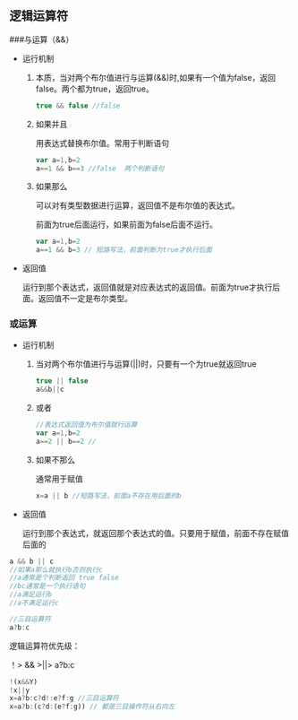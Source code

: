 ## 逻辑运算符

###与运算（&&）

* 运行机制

  1. 本质，当对两个布尔值进行与运算(&&)时,如果有一个值为false，返回false。两个都为true，返回true。

     ```js
     true && false //false
     ```
  2. 如果并且 

     用表达式替换布尔值。常用于判断语句

     ```js
     var a=1,b=2
     a==1 && b==3 //false  两个判断语句
     ```

  3. 如果那么

     可以对有类型数据进行运算，返回值不是布尔值的表达式。

     前面为true后面运行，如果前面为false后面不运行。

     ```js
     var a=1,b=2
     a==1 && b=3 // 短路写法，前面判断为true才执行后面
     ```

* 返回值

  运行到那个表达式，返回值就是对应表达式的返回值。前面为true才执行后面。返回值不一定是布尔类型。

### 或运算

* 运行机制

  1. 当对两个布尔值进行与运算(||)时，只要有一个为true就返回true

     ```js
     true || false
     a&&b||c
     ```

  2. 或者

     ```js
     //表达式返回值为布尔值就行运算
     var a=1,b=2
     a==2 || b==2 //
     ```

  3. 如果不那么

     通常用于赋值

     ```js
     x=a || b //短路写法，前面a不存在用后面的b
     ```

* 返回值

  运行到那个表达式，就返回那个表达式的值。只要用于赋值，前面不存在赋值后面的

```js
a && b || c
//如果a那么就执行b否则执行c
//a通常是个判断返回 true false
//bc通常是一个执行语句
//a满足运行b 
//a不满足运行c

//三目运算符
a?b:c
```

逻辑运算符优先级：

！> && >||> a?b:c

```js
!(x&&Y)
!x||y
x=a?b:c?d!:e?f:g //三目运算符  
x=a?b:(c?d:(e?f:g)) // 都是三目操作符从右向左
```
